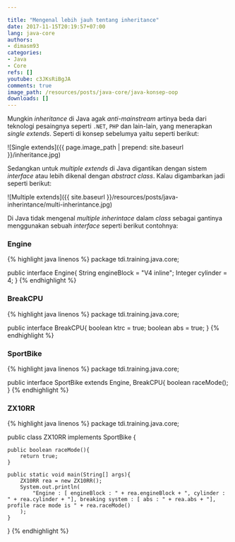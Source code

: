 ```yaml
---

title: "Mengenal lebih jauh tentang inheritance"
date: 2017-11-15T20:19:57+07:00
lang: java-core
authors:
- dimasm93
categories:
- Java
- Core
refs: []
youtube: c3JKsRiBgJA
comments: true
image_path: /resources/posts/java-core/java-konsep-oop
downloads: []
---
```


Mungkin _inheritance_ di Java agak _anti-mainstream_ artinya beda dari teknologi pesaingnya seperti `.NET`, `PHP` dan lain-lain, yang menerapkan _single extends_. Seperti di konsep sebelumya yaitu seperti berikut:

<!--more-->

![Single extends]({{ page.image_path | prepend: site.baseurl }}/inheritance.jpg)

Sedangkan untuk _multiple extends_ di Java digantikan dengan sistem _interface_ atau lebih dikenal dengan _abstract class_. Kalau digambarkan jadi seperti berikut:

![Multiple extends]({{ site.baseurl }}/resources/posts/java-inherintance/multi-inherintance.jpg)

Di Java tidak mengenal _multiple inherintace_ dalam _class_ sebagai gantinya menggunakan sebuah _interface_ seperti berikut contohnya:

### Engine

{% highlight java linenos %}
package tdi.training.java.core;

public interface Engine{
    String engineBlock = "V4 inline";
    Integer cylinder = 4;
}
{% endhighlight %}

### BreakCPU

{% highlight java linenos %}
package tdi.training.java.core;

public interface BreakCPU{
    boolean ktrc = true;
    boolean abs = true;
}
{% endhighlight %}

### SportBike

{% highlight java linenos %}
package tdi.training.java.core;

public interface SportBike extends Engine, BreakCPU{
    boolean raceMode();
}
{% endhighlight %}

### ZX10RR

{% highlight java linenos %}
package tdi.training.java.core;

public class ZX10RR implements SportBike {

    public boolean raceMode(){
        return true;
    }

    public static void main(String[] args){
        ZX10RR rea = new ZX10RR();
        System.out.println(
            "Engine : [ engineBlock : " + rea.engineBlock + ", cylinder : " + rea.cylinder + "], breaking system : [ abs : " + rea.abs + "], profile race mode is " + rea.raceMode()
        ); 	
    }
}
{% endhighlight %}

